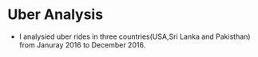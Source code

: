 # Uber Analysis
- I analysied uber rides in three countries(USA,Sri Lanka and Pakisthan) from Januray 2016 to December 2016.
